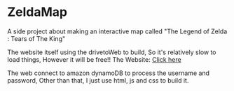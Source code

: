 # ZeldaMap
A side project about making an interactive map called "The Legend of Zelda : Tears of The King"

The website itself using the drivetoWeb to build, 
So it's relatively slow to load things, 
However it will be free!!
The Website: [Click here](https://ssyezzh0fvqszrhnjny0xw.on.drv.tw/zeldamap/)

The web connect to amazon dynamoDB to process the username and password, 
Other than that, I just use html, js and css to build it.
